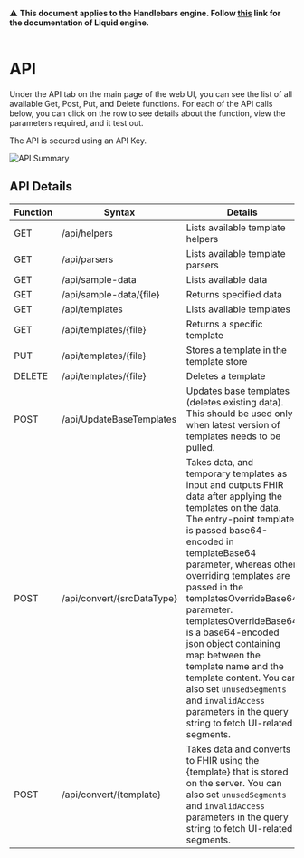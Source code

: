 ⚠ **This document applies to the Handlebars engine. Follow [this](https://github.com/microsoft/FHIR-Converter/tree/dotliquid) link for the documentation of Liquid engine.** <br></br>

# API

Under the API tab on the main page of the web UI, you can see the list of all available Get, Post, Put, and Delete functions. For each of the API calls below, you can click on the row to see details about the function, view the parameters required, and it test out.

The API is secured using an API Key.

![API Summary](images/api-summary.png)

## API Details

| Function | Syntax                    | Details                                         |
|----------|---------------------------|-------------------------------------------------|
|GET       |/api/helpers               |Lists available template helpers                 |
|GET       |/api/parsers               |Lists available template parsers                 |
|GET       |/api/sample-data           |Lists available data                             |
|GET       |/api/sample-data/{file}    |Returns specified data                           |
|GET       |/api/templates             |Lists available templates                        |
|GET       |/api/templates/{file}      |Returns a specific template                      |
|PUT       |/api/templates/{file}      |Stores a template in the template store          |
|DELETE    |/api/templates/{file}      |Deletes a template                               |
|POST      |/api/UpdateBaseTemplates   |Updates base templates (deletes existing data). This should be used only when latest version of templates needs to be pulled.
|POST      |/api/convert/{srcDataType} |Takes data, and temporary templates as input and outputs FHIR data after applying the templates on the data. The entry-point template is passed base64-encoded in templateBase64 parameter, whereas other overriding templates are passed in the templatesOverrideBase64 parameter.  templatesOverrideBase64 is a base64-encoded json object containing map between the template name and the template content. You can also set `unusedSegments` and `invalidAccess` parameters in the query string to fetch UI-related segments.|
|POST      |/api/convert/{template}    |Takes data and converts to FHIR using the {template} that is stored on the server. You can also set `unusedSegments` and `invalidAccess` parameters in the query string to fetch UI-related segments.|
